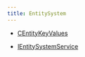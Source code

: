 ```yaml
---
title: EntitySystem
---
```


- [CEntityKeyValues](/docs/api/shared/entitysystem/centitykeyvalues)

- [IEntitySystemService](/docs/api/shared/entitysystem/ientitysystemservice)

